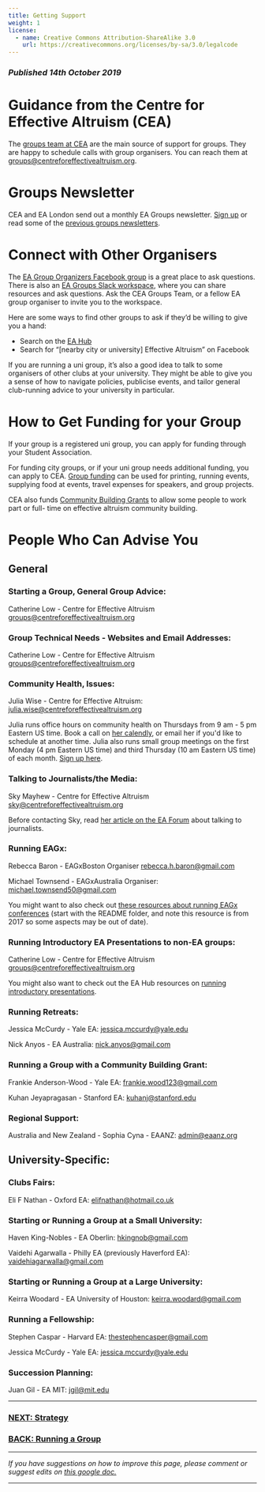 ```yaml
---
title: Getting Support
weight: 1
license:
  - name: Creative Commons Attribution-ShareAlike 3.0
    url: https://creativecommons.org/licenses/by-sa/3.0/legalcode
---
```

### _Published 14th October 2019_

# Guidance from the Centre for Effective Altruism (CEA)

The <a target="_blank" href="https://www.centreforeffectivealtruism.org/team/#groups-team">groups team at CEA</a> are the main source of support for groups. They are happy to schedule calls with group organisers. You can reach them at <a target=”_blank” href="mailto:groups@centreforeffectivealtruism.org">groups@centreforeffectivealtruism.org</a>. 

# Groups Newsletter

CEA and EA London send out a monthly EA Groups newsletter. <a target="_blank" href="https://effectivealtruism.us8.list-manage.com/subscribe?u=52b028e7f799cca137ef74763&id=7d52b2f96c">Sign up</a> or read some of the <a target="_blank" href="https://us8.campaign-archive.com/home/?u=52b028e7f799cca137ef74763&id=7d52b2f96c">previous groups newsletters</a>.

# Connect with Other Organisers

The <a target="_blank" href="https://www.facebook.com/groups/956362287803174/">EA Group Organizers Facebook group</a> is a great place to ask questions. There is also an <a target="_blank" href="https://eagroups.slack.com/">EA Groups Slack workspace</a>, where you can share resources and ask questions. Ask the CEA Groups Team, or a fellow EA group organiser to invite you to the workspace.

Here are some ways to find other groups to ask if they’d be willing to give you a hand:

* Search on the <a target="_blank" href="https://eahub.org/groups/">EA Hub
  </a>
* Search for “\[nearby city or university] Effective Altruism” on Facebook

If you are running a uni group, it’s also a good idea to talk to some organisers of other clubs at your university. They might be able to give you a sense of how to navigate policies, publicise events, and tailor general club-running advice to your university in particular.

# How to Get Funding for your Group

If your group is a registered uni group, you can apply for funding through your Student Association. 

For funding city groups, or if your uni group needs additional funding, you can apply to CEA. <a target="_blank" href="https://app.effectivealtruism.org/groups/resources/mentorship-and-funding">Group funding</a> can be used for printing, running events, supplying food at events, travel expenses for speakers, and group projects. 

CEA also funds <a target="_blank" href="https://www.effectivealtruism.org/community-building-grants/">Community Building Grants</a> to allow some people to work part or full- time on effective altruism community building.

# People Who Can Advise You

## General

### Starting a Group, General Group Advice:

Catherine Low - Centre for Effective Altruism
<a target="_blank" href="mailto:groups@centreforeffectivealtruism.org
">groups@centreforeffectivealtruism.org
</a>

### Group Technical Needs - Websites and Email Addresses:

Catherine Low - Centre for Effective Altruism
<a target="_blank" href="mailto:groups@centreforeffectivealtruism.org
">groups@centreforeffectivealtruism.org
</a>

### Community Health, Issues:

Julia Wise - Centre for Effective Altruism:
 <a target="_blank" href="mailto:julia.wise@centreforeffectivealtruism.org">julia.wise@centreforeffectivealtruism.org</a>

Julia runs office hours on community health on Thursdays from 9 am - 5 pm Eastern US time. Book a call on <a target="_blank" href="https://calendly.com/julia-d-wise/community-health-office-hours
">her calendly</a>, or email her if you'd like to schedule at another time. Julia also runs small group meetings on the first Monday (4 pm Eastern US time) and third Thursday (10 am Eastern US time) of each month. <a target="_blank" href="https://calendly.com/julia-d-wise/ea-organizer-small-groups
">Sign up here</a>.

### Talking to Journalists/the Media:

Sky Mayhew - Centre for Effective Altruism
<a target="_blank" href="mailto:sky@centreforeffectivealtruism.org">sky@centreforeffectivealtruism.org</a>

Before contacting Sky, read <a target="_blank" href="https://forum.effectivealtruism.org/posts/6hbyTXT5kvDmGp3AY/what-to-know-before-talking-with-journalists-about-ea">her article on the EA Forum</a> about talking to journalists. 

### Running EAGx:

Rebecca Baron - EAGxBoston Organiser
<a target="_blank" href="mailto:rebecca.h.baron@gmail.com">rebecca.h.baron@gmail.com</a>

Michael Townsend - EAGxAustralia Organiser: <a target="_blank" href="mailto:michael.townsend50@gmail.com ">michael.townsend50@gmail.com</a>

You might want to also check out <a target="_blank" href="https://drive.google.com/drive/u/0/folders/0B_wD8N-eHg0zYzdINlBkaExrQlU">these resources about running EAGx conferences</a> (start with the README folder, and note this resource is from 2017 so some aspects may be out of date). 

### Running Introductory EA Presentations to non-EA groups:

Catherine Low - Centre for Effective Altruism
<a target="_blank" href="mailto:groups@centreforeffectivealtruism.org
">groups@centreforeffectivealtruism.org
</a>

You might also want to check out the EA Hub resources on <a target="_blank" href="https://resources.eahub.org/events/intro/">running introductory presentations</a>. 

### Running Retreats:

Jessica McCurdy - Yale EA:
<a target="_blank" href="mailto:jessica.mccurdy@yale.edu">jessica.mccurdy@yale.edu</a>

Nick Anyos - EA Australia:
 <a target="_blank" href="mailto:nick.anyos@gmail.com">nick.anyos@gmail.com</a> 

### Running a Group with a Community Building Grant:

Frankie Anderson-Wood - Yale EA:
 <a target="_blank" href="mailto:frankie.wood123@gmail.com
">frankie.wood123@gmail.com
</a> 


Kuhan Jeyapragasan - Stanford EA:
 <a target="_blank" href="mailto:kuhanj@stanford.edu
">kuhanj@stanford.edu
</a> 

### Regional Support:

Australia and New Zealand -
 Sophia Cyna - EAANZ:
<a target="_blank" href="mailto:admin@eaanz.org">admin@eaanz.org
</a>

## University-Specific:

### Clubs Fairs:

Eli F Nathan - Oxford EA:
<a target="_blank" href="mailto:elifnathan@hotmail.co.uk">elifnathan@hotmail.co.uk</a>

### Starting or Running a Group at a Small University:

Haven King-Nobles - EA Oberlin:
<a target="_blank" href="mailto:hkingnob@gmail.com">hkingnob@gmail.com
</a>

Vaidehi Agarwalla - Philly EA (previously Haverford EA):
<a target="_blank" href="mailto:vaidehiagarwalla@gmail.com">vaidehiagarwalla@gmail.com
</a>

### Starting or Running a Group at a Large University:

Keirra Woodard - EA University of Houston: <a target="_blank" href="mailto:keirra.woodard@gmail.com
">keirra.woodard@gmail.com
</a>

### Running a Fellowship:

Stephen Caspar - Harvard EA:
<a target="_blank" href="mailto:thestephencasper@gmail.com">thestephencasper@gmail.com</a>

Jessica McCurdy - Yale EA:
<a target="_blank" href="mailto:jessica.mccurdy@yale.edu">jessica.mccurdy@yale.edu</a>

### Succession Planning:

Juan Gil - EA MIT: 
<a target="_blank" href="mailto:jgil@mit.edu">jgil@mit.edu</a>

<hr>

### [NEXT: Strategy](/tips/strategy/)

### [BACK: Running a Group](/tips/)


<hr>

_If you have suggestions on how to improve this page, please comment or suggest edits on_ <a target="_blank" href="https://docs.google.com/document/d/1bYDOS3NoDWlX6WTbsd6_sZAbe3NdNWITO-71k1ap6AA/edit?usp=sharing">_this google doc._</a>

<hr>
